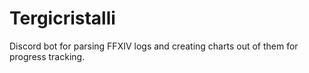 # Tergicristalli
Discord bot for parsing FFXIV logs and creating charts out of them for progress tracking.
